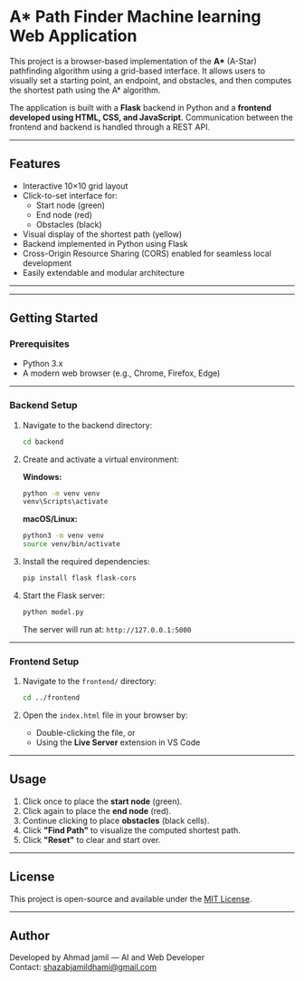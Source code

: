 # A* Path Finder Machine learning Web Application

This project is a browser-based implementation of the **A\*** (A-Star) pathfinding algorithm using a grid-based interface. It allows users to visually set a starting point, an endpoint, and obstacles, and then computes the shortest path using the A* algorithm.

The application is built with a **Flask** backend in Python and a **frontend developed using HTML, CSS, and JavaScript**. Communication between the frontend and backend is handled through a REST API.

---

## Features

- Interactive 10×10 grid layout
- Click-to-set interface for:
  - Start node (green)
  - End node (red)
  - Obstacles (black)
- Visual display of the shortest path (yellow)
- Backend implemented in Python using Flask
- Cross-Origin Resource Sharing (CORS) enabled for seamless local development
- Easily extendable and modular architecture

---


---

## Getting Started

### Prerequisites

- Python 3.x
- A modern web browser (e.g., Chrome, Firefox, Edge)

---

### Backend Setup

1. Navigate to the backend directory:

    ```bash
    cd backend
    ```

2. Create and activate a virtual environment:

    **Windows:**
    ```bash
    python -m venv venv
    venv\Scripts\activate
    ```

    **macOS/Linux:**
    ```bash
    python3 -m venv venv
    source venv/bin/activate
    ```

3. Install the required dependencies:

    ```bash
    pip install flask flask-cors
    ```

4. Start the Flask server:

    ```bash
    python model.py
    ```

    The server will run at: `http://127.0.0.1:5000`

---

### Frontend Setup

1. Navigate to the `frontend/` directory:

    ```bash
    cd ../frontend
    ```

2. Open the `index.html` file in your browser by:
   - Double-clicking the file, or
   - Using the **Live Server** extension in VS Code

---

## Usage

1. Click once to place the **start node** (green).
2. Click again to place the **end node** (red).
3. Continue clicking to place **obstacles** (black cells).
4. Click **"Find Path"** to visualize the computed shortest path.
5. Click **"Reset"** to clear and start over.

---

## License

This project is open-source and available under the [MIT License](LICENSE).

---

## Author

Developed by Ahmad jamil — AI and Web Developer  
Contact: shazabjamildhami@gmail.com

